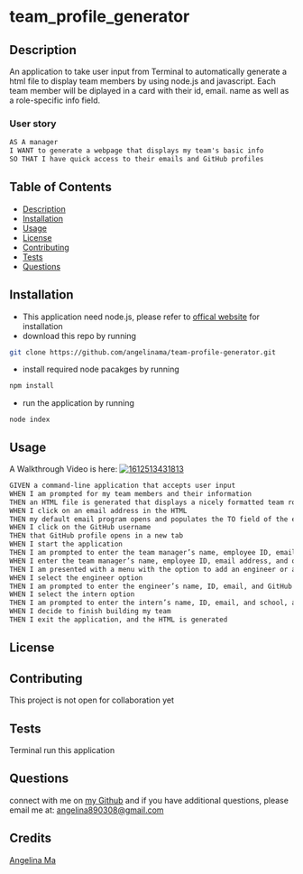 # team_profile_generator
## Description
An application to take user input from Terminal to automatically generate a html file to display team members by using node.js and javascript.
Each team member will be diplayed in a card with their id, email. name as well as a role-specific info field.

### User story
```md
AS A manager
I WANT to generate a webpage that displays my team's basic info
SO THAT I have quick access to their emails and GitHub profiles

```
## Table of Contents
  * [Description](#description)
  * [Installation](#installation)
  * [Usage](#usage)
  * [License](#license)
  * [Contributing](#contributing)
  * [Tests](#tests)
  * [Questions](#questions)  

## Installation
- This application need node.js, please refer to [offical website](https://nodejs.org/en/download/) for installation
- download this repo by running
```bash
git clone https://github.com/angelinama/team-profile-generator.git
```
- install required node pacakges by running
```bash
npm install
```
- run the application by running
```
node index
```

## Usage
A Walkthrough Video is here:
[![1612513431813](https://user-images.githubusercontent.com/22566791/107008742-fb847400-6748-11eb-81af-b4858f57286b.jpg)](https://drive.google.com/file/d/1PBpOismR-1bkWyW9kLtKb5hN1nv1_yfJ/view)

```md
GIVEN a command-line application that accepts user input  
WHEN I am prompted for my team members and their information  
THEN an HTML file is generated that displays a nicely formatted team roster based on user input  
WHEN I click on an email address in the HTML  
THEN my default email program opens and populates the TO field of the email with the address  
WHEN I click on the GitHub username  
THEN that GitHub profile opens in a new tab  
WHEN I start the application  
THEN I am prompted to enter the team manager’s name, employee ID, email address, and office number  
WHEN I enter the team manager’s name, employee ID, email address, and office number  
THEN I am presented with a menu with the option to add an engineer or an intern or to finish building my team  
WHEN I select the engineer option  
THEN I am prompted to enter the engineer’s name, ID, email, and GitHub username, and I am taken back to the menu  
WHEN I select the intern option  
THEN I am prompted to enter the intern’s name, ID, email, and school, and I am taken back to the menu  
WHEN I decide to finish building my team  
THEN I exit the application, and the HTML is generated
```

## License

## Contributing
This project is not open for collaboration yet   
## Tests
Terminal run this application  
## Questions
connect with me on [my Github](https://github.com/angelinama) and if you have additional questions, please email me at: angelina890308@gmail.com
## Credits
[Angelina Ma](https://github.com/angelinama)